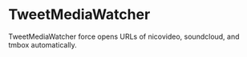 # TweetMediaWatcher

TweetMediaWatcher force opens URLs of nicovideo, soundcloud, and tmbox automatically.

